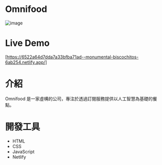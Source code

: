 # Omnifood
![image](https://github.com/Yung-Che/Omnifood/blob/main/img/omnifood.png)

# Live Demo
[https://6522a64d7dda7a33bfba71ad--monumental-biscochitos-6ab254.netlify.app/]

# 介紹 
Omnifood 是一家虛構的公司，專注於透過訂閱服務提供以人工智慧為基礎的餐點。

# 開發工具
- HTML
- CSS
- JavaScript
- Netlify
